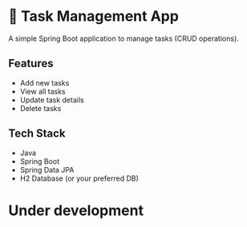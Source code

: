 # 📝 Task Management App

A simple Spring Boot application to manage tasks (CRUD operations).

## Features
- Add new tasks
- View all tasks
- Update task details
- Delete tasks

## Tech Stack
- Java
- Spring Boot
- Spring Data JPA
- H2 Database (or your preferred DB)

# Under development